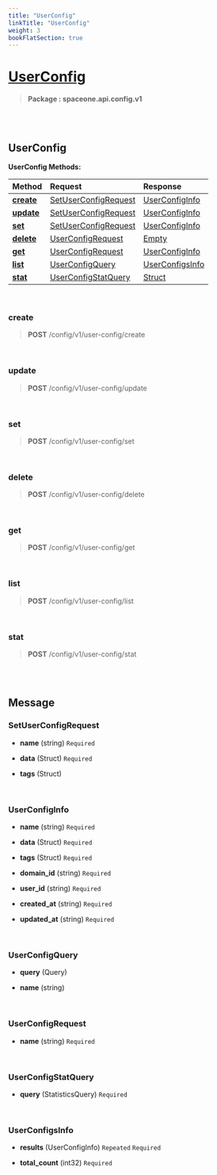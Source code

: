 ```yaml
---
title: "UserConfig"
linkTitle: "UserConfig"
weight: 3
bookFlatSection: true
---
```

# [UserConfig](#UserConfig)



>  **Package : spaceone.api.config.v1**

<br>
<br>

## UserConfig





**UserConfig Methods:**


| Method | Request | Response |
| :----- | :-------- | :-------- |
| [**create**](./UserConfig#create) | [SetUserConfigRequest](UserConfig#setuserconfigrequest) | [UserConfigInfo](UserConfig#userconfiginfo) |
| [**update**](./UserConfig#update) | [SetUserConfigRequest](UserConfig#setuserconfigrequest) | [UserConfigInfo](UserConfig#userconfiginfo) |
| [**set**](./UserConfig#set) | [SetUserConfigRequest](UserConfig#setuserconfigrequest) | [UserConfigInfo](UserConfig#userconfiginfo) |
| [**delete**](./UserConfig#delete) | [UserConfigRequest](UserConfig#userconfigrequest) | [Empty](UserConfig#empty) |
| [**get**](./UserConfig#get) | [UserConfigRequest](UserConfig#userconfigrequest) | [UserConfigInfo](UserConfig#userconfiginfo) |
| [**list**](./UserConfig#list) | [UserConfigQuery](UserConfig#userconfigquery) | [UserConfigsInfo](UserConfig#userconfigsinfo) |
| [**stat**](./UserConfig#stat) | [UserConfigStatQuery](UserConfig#userconfigstatquery) | [Struct](UserConfig#struct) |



    
<br>

### create





> **POST** /config/v1/user-config/create
>






    
<br>

### update





> **POST** /config/v1/user-config/update
>






    
<br>

### set





> **POST** /config/v1/user-config/set
>






    
<br>

### delete





> **POST** /config/v1/user-config/delete
>






    
<br>

### get





> **POST** /config/v1/user-config/get
>






    
<br>

### list





> **POST** /config/v1/user-config/list
>






    
<br>

### stat





> **POST** /config/v1/user-config/stat
>






    


<br>
<br>

## Message



### SetUserConfigRequest
* **name** (string)   `Required` 

    
* **data** (Struct)   `Required` 

    
* **tags** (Struct)  

    <br>

### UserConfigInfo
* **name** (string)   `Required` 

    
* **data** (Struct)   `Required` 

    
* **tags** (Struct)   `Required` 

    
* **domain_id** (string)   `Required` 

    
* **user_id** (string)   `Required` 

    
* **created_at** (string)   `Required` 

    
* **updated_at** (string)   `Required` 

    <br>

### UserConfigQuery
* **query** (Query)  

    
* **name** (string)  

    <br>

### UserConfigRequest
* **name** (string)   `Required` 

    <br>

### UserConfigStatQuery
* **query** (StatisticsQuery)   `Required` 

    <br>

### UserConfigsInfo
* **results** (UserConfigInfo)  `Repeated`    `Required` 

    
* **total_count** (int32)   `Required` 

    <br>
